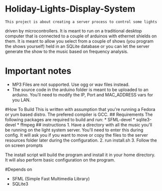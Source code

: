 # Holiday-Lights-Display-System

	This project is about creating a server process to control some lights
driven by microcontrollers. It is meant to run on a traditional desktop computer
that is connected to a couple of arduinos with ethernet shields on them. It is
meant to allow you select from a couple of shows (you program the shows
yourself) held in an SQLite database or you can let the server generate the show
to the music based on frequency analysis.

# Important notes
* MP3 Files are not supported. Use ogg or wav files instead.
* The source code in the arduino folder is meant to be uploaded to an arduino.
You'll need to modify the IP, Port and MAC_ADDRESS vars for you LAN.

#How To Build
This is written with assumption that you're running a Fedora or yum based distro.
The prefered compiler is GCC.
	## Requirements
	The following packages are required to build and run:
	* SFML-devel
	* sqlite3-devel
	* ffmpeg
	## instructions
	1. Have a directory with all the music you'll be running on the light system
	server. You'll need to enter this during config.
	It will ask you if you want to move or copy the files to the server 
	resources folder later during the configuration.
	2. run install.sh
	3. Follow the on screen prompts

The install script will build the program and install it in your home directory.
It will also perform basic configuration on the program.

#Depends on
* SFML (Simple Fast Multimedia Library)
* SQLite3
